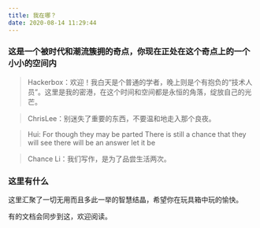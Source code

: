 ```yaml
---
title: 我在哪？
date: 2020-08-14 11:29:44
---
```



### 这是一个被时代和潮流簇拥的奇点，你现在正处在这个奇点上的一个小小的空间内

> Hackerbox：欢迎！我白天是个普通的学者，晚上则是个有抱负的“技术人员”。这里是我的密港，在这个时间和空间都是永恒的角落，绽放自己的光芒。

> ChrisLee：别迷失了重要的东西，不要温和地走入那个良夜。

> Hui: For though they may be parted There is still a chance that they will see there will be an answer let it be

> Chance Li：我们写作，是为了品尝生活两次。

### 这里有什么
这里汇聚了一切无用而且多此一举的智慧结晶，希望你在玩具箱中玩的愉快。

有的文档会同步到这，欢迎阅读。